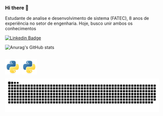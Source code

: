 ### Hi there 👋
Estudante de analise e desenvolvimento de sistema (FATEC), 8 anos de experiência no setor de engenharia. Hoje, busco unir ambos os conhecimentos

[![Linkedin Badge](https://img.shields.io/badge/-Thiago%20Mateus-6495ED?style=flat-square&logo=Linkedin&logoColor=white&link=www.linkedin.com/in/thiagomateusguimaraes)](https://www.linkedin.com/in/thiagomateusguimaraes/) 

![Anurag's GitHub stats](https://github-readme-stats.vercel.app/api?username=tmateusg&theme=dark&show_icons=true)

<div style="display: inline_block"><br>
 
<img align="center" alt="Rafa-Python" height="50" width="50" src="https://raw.githubusercontent.com/devicons/devicon/master/icons/python/python-original.svg">


<img align="center" alt="Rafa-Python" height="50" width="50" src="https://raw.githubusercontent.com/devicons/devicon/master/icons/python/python-original.svg">

 </div>

 ![Snake animation](https://github.com/ellen2121/ellen2121/blob/output/github-contribution-grid-snake.svg)
